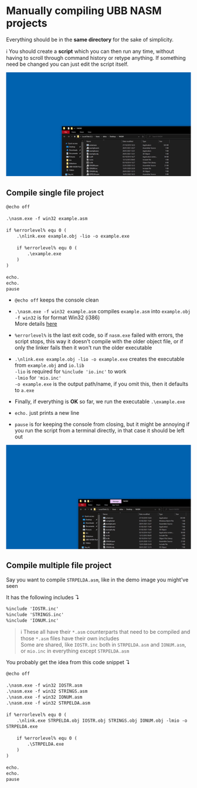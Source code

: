 # Manually compiling UBB NASM projects

Everything should be in the **same directory** for the
sake of simplicity.

:information_source: You should create a **script** which you can then 
run any time, without having to scroll through command
history or retype anything. If something need be changed
you can just edit the script itself.

![demonstration](demonstration1.gif)

## Compile single file project

```batch
@echo off

.\nasm.exe -f win32 example.asm

if %errorlevel% equ 0 (
    .\nlink.exe example.obj -lio -o example.exe
    
    if %errorlevel% equ 0 (
        .\example.exe
    )
)

echo.
echo.
pause
```

- `@echo off` keeps the console clean
  

- `.\nasm.exe -f win32 example.asm` compiles `example.asm` into `example.obj`  
  `-f win32` is for format Win32 (i386)  
  More details [here](https://nasm.us/doc/nasmdoc2.html)


- `%errorlevel%` is the last exit code, so if `nasm.exe` 
  failed with errors, the script stops, this way it doesn't
  compile with the older object file, or if only the linker
  fails then it won't run the older executable


- `.\nlink.exe example.obj -lio -o example.exe` creates the
  executable from `example.obj` and `io.lib`  
  `-lio` is required for `%include 'io.inc'` to work  
  `-lmio` for `'mio.inc'`  
  `-o example.exe` is the output path/name, if you omit this,
  then it defaults to `a.exe`


- Finally, if everything is **OK** so far, we run the executable
  `.\example.exe`
  

- `echo.` just prints a new line


- `pause` is for keeping the console from closing, but
  it might be annoying if you run the script from
  a terminal directly, in that case it should be left out

![demonstration](demonstration2.gif)

## Compile multiple file project

Say you want to compile `STRPELDA.asm`, like in the demo image
you might've seen  

It has the following includes ↴

```assembly
%include 'IOSTR.inc'
%include 'STRINGS.inc'
%include 'IONUM.inc'
```

> :information_source: These all have their `*.asm` counterparts that need to be
> compiled and those `*.asm` files have their own includes  
> Some are shared, like `IOSTR.inc` both in `STRPELDA.asm`
> and `IONUM.asm`, or `mio.inc` in 
> everything except `STRPELDA.asm`

You probably get the idea from this code snippet ↴

```batch
@echo off

.\nasm.exe -f win32 IOSTR.asm
.\nasm.exe -f win32 STRINGS.asm
.\nasm.exe -f win32 IONUM.asm
.\nasm.exe -f win32 STRPELDA.asm

if %errorlevel% equ 0 (
    .\nlink.exe STRPELDA.obj IOSTR.obj STRINGS.obj IONUM.obj -lmio -o STRPELDA.exe
    
    if %errorlevel% equ 0 (
        .\STRPELDA.exe
    )
)

echo.
echo.
pause
```